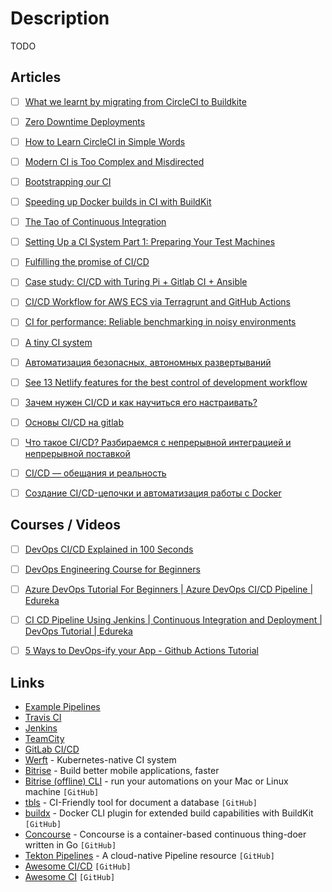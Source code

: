 # Description

TODO


## Articles

- [ ] [What we learnt by migrating from CircleCI to Buildkite](https://hasura.io/blog/what-we-learnt-by-migrating-from-circleci-to-buildkite/)
- [ ] [Zero Downtime Deployments](https://www.lpalmieri.com/posts/zero-downtime-deployments/)
- [ ] [How to Learn CircleCI in Simple Words](https://towardsdatascience.com/how-to-learn-circleci-in-simple-words-2275e4299628)
- [ ] [Modern CI is Too Complex and Misdirected](https://gregoryszorc.com/blog/2021/04/07/modern-ci-is-too-complex-and-misdirected/)
- [ ] [Bootstrapping our CI](https://nextjournal.com/blog/ci)
- [ ] [Speeding up Docker builds in CI with BuildKit](https://pythonspeed.com/articles/speeding-up-docker-ci/)
- [ ] [The Tao of Continuous Integration](https://blog.trailofbits.com/2021/02/26/the-tao-of-continuous-integration/)
- [ ] [Setting Up a CI System Part 1: Preparing Your Test Machines](http://www.mupuf.org/blog/2021/02/08/setting-up-a-ci-system-preparing-your-test-machine/)
- [ ] [Fulfilling the promise of CI/CD](https://stackoverflow.blog/2021/01/19/fulfilling-the-promise-of-ci-cd/)
- [ ] [Case study: CI/CD with Turing Pi + Gitlab CI + Ansible](https://turingpi.com/case-study-turing-pi-gitlab-ci-ansible/)
- [ ] [CI/CD Workflow for AWS ECS via Terragrunt and GitHub Actions](https://camillovisini.com/article/terragrunt-github-actions-aws-ecs/)
- [ ] [CI for performance: Reliable benchmarking in noisy environments](https://pythonspeed.com/articles/consistent-benchmarking-in-ci/)
- [ ] [A tiny CI system](https://www.0chris.com/tiny-ci-system.html)
- [ ] [Автоматизация безопасных, автономных развертываний](https://aws.amazon.com/ru/builders-library/automating-safe-hands-off-deployments/)
- [ ] [See 13 Netlify features for the best control of development workflow](https://www.netlify.com/blog/2020/05/12/see-13-netlify-features-for-the-best-control-of-development-workflow/)
- [ ] [Зачем нужен CI/CD и как научиться его настраивать?](https://habr.com/ru/company/otus/blog/516836/)
- [ ] [Основы CI/CD на gitlab](https://cakeinpanic.medium.com/%D0%BE%D1%81%D0%BD%D0%BE%D0%B2%D1%8B-ci-%D0%BD%D0%B0-gitlab-19489cc79fe8)
- [ ] [Что такое CI/CD? Разбираемся с непрерывной интеграцией и непрерывной поставкой](https://habr.com/ru/company/otus/blog/515078/)
- [ ] [CI/CD — обещания и реальность](https://habr.com/ru/company/southbridge/blog/543754/)
- [ ] [Создание CI/CD-цепочки и автоматизация работы с Docker](https://habr.com/ru/company/ruvds/blog/488668/)


## Courses / Videos

- [ ] [DevOps CI/CD Explained in 100 Seconds](https://youtu.be/scEDHsr3APg)
- [ ] [DevOps Engineering Course for Beginners](https://youtu.be/j5Zsa_eOXeY)
- [ ] [Azure DevOps Tutorial For Beginners | Azure DevOps CI/CD Pipeline | Edureka](https://youtu.be/MOZMw5_fBFA)
- [ ] [CI CD Pipeline Using Jenkins | Continuous Integration and Deployment | DevOps Tutorial | Edureka](https://youtu.be/m0a2CzgLNsc)
- [ ] [5 Ways to DevOps-ify your App - Github Actions Tutorial](https://youtu.be/eB0nUzAI7M8)


## Links

- [Example Pipelines](https://buildkite.com/docs/pipelines/example-pipelines)
- [Travis CI](https://travis-ci.org/)
- [Jenkins](https://www.jenkins.io/)
- [TeamCity](https://www.jetbrains.com/teamcity/)
- [GitLab CI/CD](https://docs.gitlab.com/ee/ci/)
- [Werft](https://werft.dev/) - Kubernetes-native CI system
- [Bitrise](https://www.bitrise.io/) - Build better mobile applications, faster
- [Bitrise (offline) CLI](https://github.com/bitrise-io/bitrise) - run your automations on your Mac or Linux machine `[GitHub]`
- [tbls](https://github.com/k1LoW/tbls) - CI-Friendly tool for document a database `[GitHub]`
- [buildx](https://github.com/docker/buildx) - Docker CLI plugin for extended build capabilities with BuildKit `[GitHub]`
- [Concourse](https://github.com/concourse/concourse) - Concourse is a container-based continuous thing-doer written in Go `[GitHub]`
- [Tekton Pipelines](https://github.com/tektoncd/pipeline) - A cloud-native Pipeline resource `[GitHub]`
- [Awesome CI/CD]() `[GitHub]`
- [Awesome CI](https://github.com/ligurio/awesome-ci) `[GitHub]`
